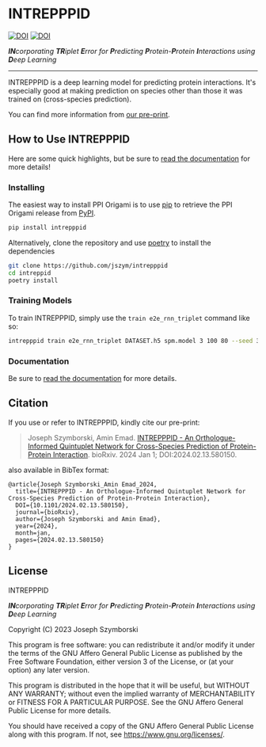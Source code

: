 # INTREPPPID

[![DOI](https://zenodo.org/badge/748346659.svg)](https://zenodo.org/doi/10.5281/zenodo.10652231) [![DOI](https://img.shields.io/badge/bioRxiv-10.1101/2024.02.13.580150-B31B1B.svg)](https://doi.org/10.1101/2024.02.13.580150)

***IN**corporating **TR**iplet **E**rror for **P**redicting **P**rotein-**P**rotein **I**nteractions using **D**eep Learning*

---


INTREPPPID is a deep learning model for predicting protein interactions. 
It's especially good at making prediction on species other than those it was trained on (cross-species prediction).

You can find more information from [our pre-print](https://doi.org/10.1101/2024.02.13.580150).

## How to Use INTREPPPID

Here are some quick highlights, but be sure to [read the documentation](https://emad-combine-lab.github.io/intrepppid/) for more details!

### Installing

The easiest way to install PPI Origami is to use [pip](https://pip.pypa.io/en/stable/>) to retrieve the PPI Origami
release from [PyPI](https://pypi.org/project/ppi-origami>).

```bash
pip install intrepppid
```

Alternatively, clone the repository and use [poetry](https://python-poetry.org/) to install the dependencies

```bash
git clone https://github.com/jszym/intrepppid
cd intreppid
poetry install
```

### Training Models

To train INTREPPPID, simply use the `train e2e_rnn_triplet` command like so:

```bash
intrepppid train e2e_rnn_triplet DATASET.h5 spm.model 3 100 80 --seed 3927704 --vocab_size 250 --trunc_len 1500 --embedding_size 64 --rnn_num_layers 2 --rnn_dropout_rate 0.3 --variational_dropout false --bi_reduce last --workers 4 --embedding_droprate 0.3 --do_rate 0.3 --log_path logs/e2e_rnn_triplet --beta_classifier 2 --use_projection false --optimizer_type ranger21_xx --lr 1e-2
```

### Documentation

Be sure to [read the documentation]((https://emad-combine-lab.github.io/intrepppid/)) for more details.

## Citation

If you use or refer to INTREPPPID, kindly cite our pre-print:

> Joseph Szymborski, Amin Emad. [INTREPPPID - An Orthologue-Informed Quintuplet Network for Cross-Species Prediction of Protein-Protein Interaction](https://doi.org/10.1101/2024.02.13.580150). bioRxiv. 2024 Jan 1; DOI:2024.02.13.580150. 

also available in BibTex format:

```
@article{Joseph Szymborski_Amin Emad_2024,
  title={INTREPPPID - An Orthologue-Informed Quintuplet Network for Cross-Species Prediction of Protein-Protein Interaction},
  DOI={10.1101/2024.02.13.580150},
  journal={bioRxiv},
  author={Joseph Szymborski and Amin Emad},
  year={2024},
  month=jan,
  pages={2024.02.13.580150}
}
```

## License

INTREPPPID

***IN**corporating **TR**iplet **E**rror for **P**redicting **P**rotein-**P**rotein **I**nteractions using **D**eep Learning*

Copyright (C) 2023  Joseph Szymborski

This program is free software: you can redistribute it and/or modify
it under the terms of the GNU Affero General Public License as published by
the Free Software Foundation, either version 3 of the License, or
(at your option) any later version.

This program is distributed in the hope that it will be useful,
but WITHOUT ANY WARRANTY; without even the implied warranty of
MERCHANTABILITY or FITNESS FOR A PARTICULAR PURPOSE.  See the
GNU Affero General Public License for more details.

You should have received a copy of the GNU Affero General Public License
along with this program.  If not, see <https://www.gnu.org/licenses/>.
